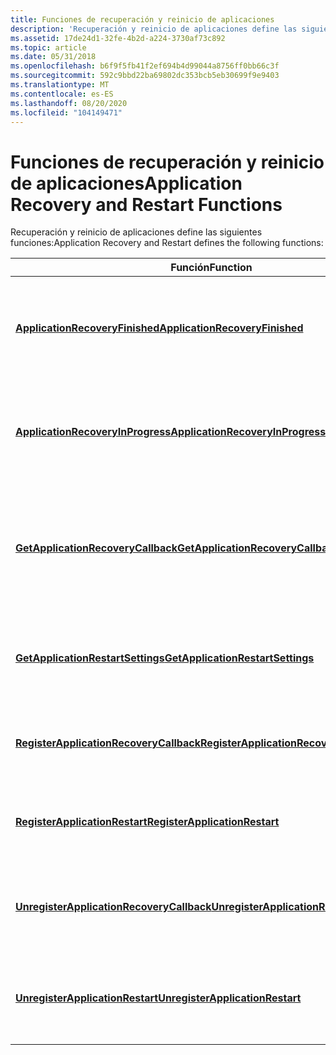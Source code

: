 ```yaml
---
title: Funciones de recuperación y reinicio de aplicaciones
description: 'Recuperación y reinicio de aplicaciones define las siguientes funciones:'
ms.assetid: 17de24d1-32fe-4b2d-a224-3730af73c892
ms.topic: article
ms.date: 05/31/2018
ms.openlocfilehash: b6f9f5fb41f2ef694b4d99044a8756ff0bb66c3f
ms.sourcegitcommit: 592c9bbd22ba69802dc353bcb5eb30699f9e9403
ms.translationtype: MT
ms.contentlocale: es-ES
ms.lasthandoff: 08/20/2020
ms.locfileid: "104149471"
---
```

# <a name="application-recovery-and-restart-functions"></a><span data-ttu-id="aef58-103">Funciones de recuperación y reinicio de aplicaciones</span><span class="sxs-lookup"><span data-stu-id="aef58-103">Application Recovery and Restart Functions</span></span>

<span data-ttu-id="aef58-104">Recuperación y reinicio de aplicaciones define las siguientes funciones:</span><span class="sxs-lookup"><span data-stu-id="aef58-104">Application Recovery and Restart defines the following functions:</span></span>



| <span data-ttu-id="aef58-105">Función</span><span class="sxs-lookup"><span data-stu-id="aef58-105">Function</span></span>                                                                               | <span data-ttu-id="aef58-106">Descripción</span><span class="sxs-lookup"><span data-stu-id="aef58-106">Description</span></span>                                                                                |
|----------------------------------------------------------------------------------------|--------------------------------------------------------------------------------------------|
| [<span data-ttu-id="aef58-107">**ApplicationRecoveryFinished**</span><span class="sxs-lookup"><span data-stu-id="aef58-107">**ApplicationRecoveryFinished**</span></span>](/windows/win32/api/winbase/nf-winbase-applicationrecoveryfinished)                     | <span data-ttu-id="aef58-108">Indica que la aplicación que realiza la llamada ha completado su recuperación de datos.</span><span class="sxs-lookup"><span data-stu-id="aef58-108">Indicates that the calling application has completed its data recovery.</span></span>                    |
| [<span data-ttu-id="aef58-109">**ApplicationRecoveryInProgress**</span><span class="sxs-lookup"><span data-stu-id="aef58-109">**ApplicationRecoveryInProgress**</span></span>](/windows/win32/api/winbase/nf-winbase-applicationrecoveryinprogress)                 | <span data-ttu-id="aef58-110">Indica que la aplicación que realiza la llamada está continuando recuperando datos.</span><span class="sxs-lookup"><span data-stu-id="aef58-110">Indicates that the calling application is continuing to recover data.</span></span>                      |
| [<span data-ttu-id="aef58-111">**GetApplicationRecoveryCallback**</span><span class="sxs-lookup"><span data-stu-id="aef58-111">**GetApplicationRecoveryCallback**</span></span>](/windows/win32/api/winbase/nf-winbase-getapplicationrecoverycallback)               | <span data-ttu-id="aef58-112">Recupera un puntero a la rutina de devolución de llamada de recuperación registrada para el proceso especificado.</span><span class="sxs-lookup"><span data-stu-id="aef58-112">Retrieves a pointer to the recovery callback routine registered for the specified process.</span></span> |
| [<span data-ttu-id="aef58-113">**GetApplicationRestartSettings**</span><span class="sxs-lookup"><span data-stu-id="aef58-113">**GetApplicationRestartSettings**</span></span>](/windows/win32/api/winbase/nf-winbase-getapplicationrestartsettings)                 | <span data-ttu-id="aef58-114">Recupera la información de reinicio registrada para el proceso especificado.</span><span class="sxs-lookup"><span data-stu-id="aef58-114">Retrieves the restart information registered for the specified process.</span></span>                    |
| [<span data-ttu-id="aef58-115">**RegisterApplicationRecoveryCallback**</span><span class="sxs-lookup"><span data-stu-id="aef58-115">**RegisterApplicationRecoveryCallback**</span></span>](/windows/win32/api/winbase/nf-winbase-registerapplicationrecoverycallback)     | <span data-ttu-id="aef58-116">Registra la instancia activa de una aplicación para la recuperación.</span><span class="sxs-lookup"><span data-stu-id="aef58-116">Registers the active instance of an application for recovery.</span></span>                              |
| [<span data-ttu-id="aef58-117">**RegisterApplicationRestart**</span><span class="sxs-lookup"><span data-stu-id="aef58-117">**RegisterApplicationRestart**</span></span>](/windows/win32/api/winbase/nf-winbase-registerapplicationrestart)                       | <span data-ttu-id="aef58-118">Registra la instancia activa de una aplicación para que se reinicie.</span><span class="sxs-lookup"><span data-stu-id="aef58-118">Registers the active instance of an application for restart.</span></span>                               |
| [<span data-ttu-id="aef58-119">**UnregisterApplicationRecoveryCallback**</span><span class="sxs-lookup"><span data-stu-id="aef58-119">**UnregisterApplicationRecoveryCallback**</span></span>](/windows/win32/api/winbase/nf-winbase-unregisterapplicationrecoverycallback) | <span data-ttu-id="aef58-120">Quita la instancia activa de una aplicación de la lista de recuperación.</span><span class="sxs-lookup"><span data-stu-id="aef58-120">Removes the active instance of an application from the recovery list.</span></span>                      |
| [<span data-ttu-id="aef58-121">**UnregisterApplicationRestart**</span><span class="sxs-lookup"><span data-stu-id="aef58-121">**UnregisterApplicationRestart**</span></span>](/windows/win32/api/winbase/nf-winbase-unregisterapplicationrestart)                   | <span data-ttu-id="aef58-122">Quita la instancia activa de una aplicación de la lista de reinicio.</span><span class="sxs-lookup"><span data-stu-id="aef58-122">Removes the active instance of an application from the restart list.</span></span>                       |



 

 

 